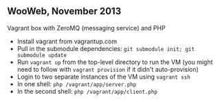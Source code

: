 WooWeb, November 2013
---
Vagrant box with ZeroMQ (messaging service) and PHP

* Install vagrant from vagrantup.com
* Pull in the submodule dependencies: `git submodule init; git submodule update`
* Run `vagrant up` from the top-level directory to run the VM (you might need to follow with `vagrant provision` if it didn't auto-provision)
* Login to two separate instances of the VM using `vagrant ssh`
* In one shell: `php /vagrant/app/server.php`
* In the second shell: `php /vagrant/app/client.php`
